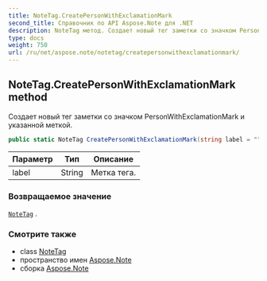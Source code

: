 ```yaml
---
title: NoteTag.CreatePersonWithExclamationMark
second_title: Справочник по API Aspose.Note для .NET
description: NoteTag метод. Создает новый тег заметки со значком PersonWithExclamationMark и указанной меткой.
type: docs
weight: 750
url: /ru/net/aspose.note/notetag/createpersonwithexclamationmark/
---
```

## NoteTag.CreatePersonWithExclamationMark method

Создает новый тег заметки со значком PersonWithExclamationMark и указанной меткой.

```csharp
public static NoteTag CreatePersonWithExclamationMark(string label = "")
```

| Параметр | Тип | Описание |
| --- | --- | --- |
| label | String | Метка тега. |

### Возвращаемое значение

[`NoteTag`](../) .

### Смотрите также

* class [NoteTag](../)
* пространство имен [Aspose.Note](../../notetag/)
* сборка [Aspose.Note](../../../)


